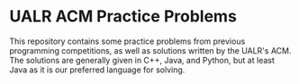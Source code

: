 # UALR ACM Practice Problems
This repository contains some practice problems from previous programming competitions, 
as well as solutions written by the UALR's ACM. The solutions are generally given 
in C++, Java, and Python, but at least Java as it is our preferred language for solving.
